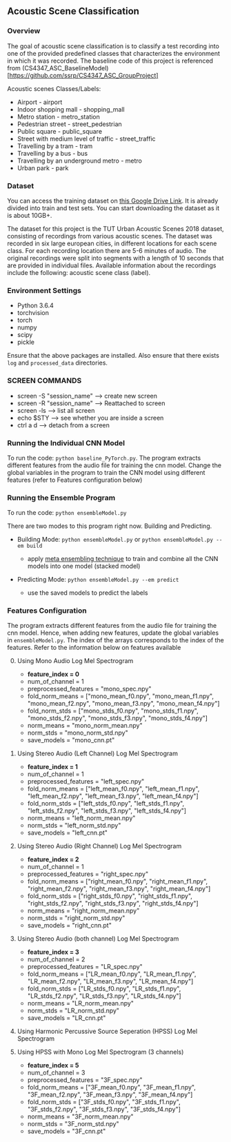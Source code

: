 ## Acoustic Scene Classification

### Overview

The goal of acoustic scene classification is to classify a test recording into one of the provided predefined classes that characterizes the environment in which it was recorded. The baseline code of this project is referenced from (CS4347_ASC_BaselineModel)[https://github.com/ssrp/CS4347_ASC_GroupProject]

Acoustic scenes Classes/Labels:
- Airport - airport
- Indoor shopping mall - shopping_mall
- Metro station - metro_station
- Pedestrian street - street_pedestrian
- Public square - public_square
- Street with medium level of traffic - street_traffic
- Travelling by a tram - tram
- Travelling by a bus - bus
- Travelling by an underground metro - metro
- Urban park - park

### Dataset

You can access the training dataset on [this Google Drive Link](https://drive.google.com/drive/u/1/folders/1HaMgbk2Heszdj71b_6H20-J01Xh8M3u8). It is already divided into train and test sets. You can start downloading the dataset as it is about 10GB+.

The dataset for this project is the TUT Urban Acoustic Scenes 2018 dataset, consisting of recordings from various acoustic scenes. The dataset was recorded in six large european cities, in different locations for each scene class. For each recording location there are 5-6 minutes of audio. The original recordings were split into segments with a length of 10 seconds that are provided in individual files. Available information about the recordings include the following: acoustic scene class (label).

### Environment Settings
- Python 3.6.4
- torchvision
- torch
- numpy
- scipy
- pickle

Ensure that the above packages are installed. Also ensure that there exists `log` and `processed_data` directories. 

### SCREEN COMMANDS
- screen -S "session_name" --> create new screen
- screen -R "session_name" --> Reattached to screen
- screen -ls --> list all screen
- echo $STY --> see whether you are inside a screen
- ctrl a d --> detach from a screen

### Running the Individual CNN Model

To run the code: `python baseline_PyTorch.py`. The program extracts different features from the audio file for training the cnn model. Change the global variables in the program to train the CNN model using different features (refer to Features configuration below)

### Running the Ensemble Program

To run the code: `python ensembleModel.py`

There are two modes to this program right now. Building and Predicting. 

* Building Mode: `python ensembleModel.py` or `python ensembleModel.py --em build`
	* apply [meta ensembling technique](http://blog.kaggle.com/2016/12/27/a-kagglers-guide-to-model-stacking-in-practice/) to train and combine all the CNN models into one model (stacked model)

* Predicting Mode: `python ensembleModel.py --em predict`
	* use the saved models to predict the labels

### Features Configuration

The program extracts different features from the audio file for training the cnn model. Hence, when adding new features, update the global variables in `ensembleModel.py`. The index of the arrays corresponds to the index of the features. Refer to the information below on features available

0. Using Mono Audio Log Mel Spectrogram
	- **feature_index = 0**
	- num_of_channel = 1
	- preprocessed_features = "mono_spec.npy"
	- fold_norm_means = ["mono_mean_f0.npy", "mono_mean_f1.npy", "mono_mean_f2.npy", "mono_mean_f3.npy", "mono_mean_f4.npy"]
	- fold_norm_stds = ["mono_stds_f0.npy", "mono_stds_f1.npy", "mono_stds_f2.npy", "mono_stds_f3.npy", "mono_stds_f4.npy"]
	- norm_means = "mono_norm_mean.npy"   
	- norm_stds = "mono_norm_std.npy"
	- save_models = "mono_cnn.pt"

1. Using Stereo Audio (Left Channel) Log Mel Spectrogram
	- **feature_index = 1**
	- num_of_channel = 1
	- preprocessed_features = "left_spec.npy"
	- fold_norm_means = ["left_mean_f0.npy", "left_mean_f1.npy", "left_mean_f2.npy", "left_mean_f3.npy", "left_mean_f4.npy"]
	- fold_norm_stds = ["left_stds_f0.npy", "left_stds_f1.npy", "left_stds_f2.npy", "left_stds_f3.npy", "left_stds_f4.npy"]
	- norm_means = "left_norm_mean.npy"   
	- norm_stds = "left_norm_std.npy"
	- save_models = "left_cnn.pt"

2. Using Stereo Audio (Right Channel) Log Mel Spectrogram
	- **feature_index = 2**
	- num_of_channel = 1
	- preprocessed_features = "right_spec.npy"
	- fold_norm_means = ["right_mean_f0.npy", "right_mean_f1.npy", "right_mean_f2.npy", "right_mean_f3.npy", "right_mean_f4.npy"]
	- fold_norm_stds = ["right_stds_f0.npy", "right_stds_f1.npy", "right_stds_f2.npy", "right_stds_f3.npy", "right_stds_f4.npy"]
	- norm_means = "right_norm_mean.npy"   
	- norm_stds = "right_norm_std.npy"
	- save_models = "right_cnn.pt"

3. Using Stereo Audio (both channel) Log Mel Spectrogram
	- **feature_index = 3**
	- num_of_channel = 2
	- preprocessed_features = "LR_spec.npy"
	- fold_norm_means = ["LR_mean_f0.npy", "LR_mean_f1.npy", "LR_mean_f2.npy", "LR_mean_f3.npy", "LR_mean_f4.npy"]
	- fold_norm_stds = ["LR_stds_f0.npy", "LR_stds_f1.npy", "LR_stds_f2.npy", "LR_stds_f3.npy", "LR_stds_f4.npy"]
	- norm_means = "LR_norm_mean.npy"   
	- norm_stds = "LR_norm_std.npy"
	- save_models = "LR_cnn.pt"

4. Using Harmonic Percussive Source Seperation (HPSS) Log Mel Spectrogram


5. Using HPSS with Mono Log Mel Spectrogram (3 channels)
	- **feature_index = 5**
	- num_of_channel = 3
	- preprocessed_features = "3F_spec.npy"
	- fold_norm_means = ["3F_mean_f0.npy", "3F_mean_f1.npy", "3F_mean_f2.npy", "3F_mean_f3.npy", "3F_mean_f4.npy"]
	- fold_norm_stds = ["3F_stds_f0.npy", "3F_stds_f1.npy", "3F_stds_f2.npy", "3F_stds_f3.npy", "3F_stds_f4.npy"]
	- norm_means = "3F_norm_mean.npy"   
	- norm_stds = "3F_norm_std.npy"
	- save_models = "3F_cnn.pt"













